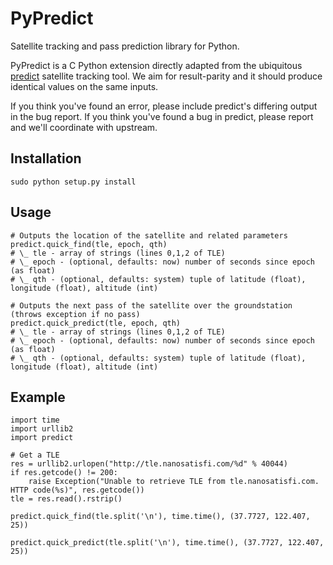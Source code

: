 PyPredict
=======

Satellite tracking and pass prediction library for Python.

PyPredict is a C Python extension directly adapted from the ubiquitous [predict](http://www.qsl.net/kd2bd/predict.html) satellite tracking tool.
We aim for result-parity and it should produce identical values on the same inputs.

If you think you've found an error, please include predict's differing output in the bug report.
If you think you've found a bug in predict, please report and we'll coordinate with upstream.

## Installation
```
sudo python setup.py install
```
## Usage
```
# Outputs the location of the satellite and related parameters
predict.quick_find(tle, epoch, qth)
# \_ tle - array of strings (lines 0,1,2 of TLE)
# \_ epoch - (optional, defaults: now) number of seconds since epoch (as float)
# \_ qth - (optional, defaults: system) tuple of latitude (float), longitude (float), altitude (int)

# Outputs the next pass of the satellite over the groundstation (throws exception if no pass)
predict.quick_predict(tle, epoch, qth)
# \_ tle - array of strings (lines 0,1,2 of TLE)
# \_ epoch - (optional, defaults: now) number of seconds since epoch (as float)
# \_ qth - (optional, defaults: system) tuple of latitude (float), longitude (float), altitude (int)

```
## Example
```
import time
import urllib2
import predict

# Get a TLE
res = urllib2.urlopen("http://tle.nanosatisfi.com/%d" % 40044)
if res.getcode() != 200:
    raise Exception("Unable to retrieve TLE from tle.nanosatisfi.com. HTTP code(%s)", res.getcode())
tle = res.read().rstrip()

predict.quick_find(tle.split('\n'), time.time(), (37.7727, 122.407, 25))

predict.quick_predict(tle.split('\n'), time.time(), (37.7727, 122.407, 25))
```